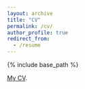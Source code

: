 ```yaml
---
layout: archive
title: "CV"
permalink: /cv/
author_profile: true
redirect_from:
  - /resume
---
```


{% include base_path %}

[My CV](/cv/Winther_CV_Nov_2021.pdf).
